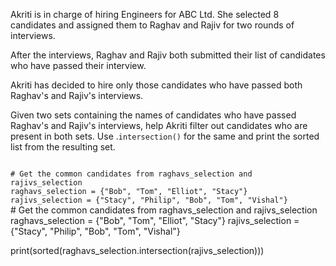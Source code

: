 Akriti is in charge of hiring Engineers for ABC Ltd. She selected 8 candidates and assigned them to Raghav and Rajiv for two rounds of interviews.

After the interviews, Raghav and Rajiv both submitted their list of candidates who have passed their interview.

Akriti has decided to hire only those candidates who have passed both Raghav's and Rajiv's interviews.

Given two sets containing the names of candidates who have passed Raghav's and Rajiv's interviews, help Akriti filter out candidates who are present in both sets. Use .`intersection()` for the same and print the sorted list from the resulting set.

<codeblock language="python" type="exercise" testMode="fixedInput">
<code>
# Get the common candidates from raghavs_selection and rajivs_selection
raghavs_selection = {"Bob", "Tom", "Elliot", "Stacy"}
rajivs_selection = {"Stacy", "Philip", "Bob", "Tom", "Vishal"}
</code>

<solution>
# Get the common candidates from raghavs_selection and rajivs_selection
raghavs_selection = {"Bob", "Tom", "Elliot", "Stacy"}
rajivs_selection = {"Stacy", "Philip", "Bob", "Tom", "Vishal"}

print(sorted(raghavs_selection.intersection(rajivs_selection)))
</solution>
</codeblock>